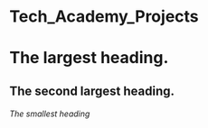 # Tech_Academy_Projects
# The largest heading.
## The second largest heading.
###### The smallest heading
